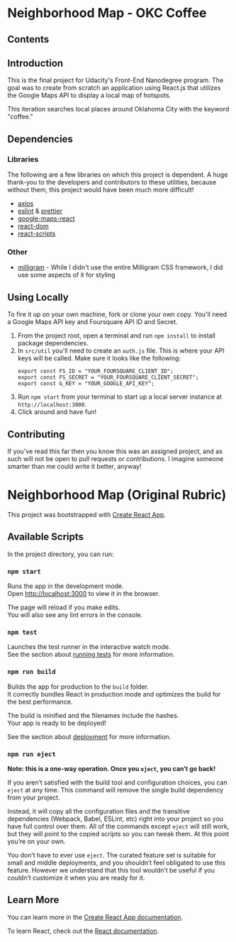 # Neighborhood Map - OKC Coffee

## Contents

## Introduction

This is the final project for Udacity's Front-End Nanodegree program.  The goal was to create from scratch an application using React.js that utilizes the Google Maps API to display a local map of hotspots.

This iteration searches local places around Oklahoma City with the keyword "coffee."

## Dependencies

### Libraries

The following are a few libraries on which this project is dependent.  A huge thank-you to the developers and contributors to these utilities, because without them, this project would have been much more difficult!

- [axios](https://www.npmjs.com/package/axios)
- [eslint](https://eslint.org) & [prettier](https://prettier.io)
- [google-maps-react](https://www.npmjs.com/package/google-maps-react)
- [react-dom](https://www.npmjs.com/package/react-dom)
- [react-scripts](https://www.npmjs.com/package/react-scripts)

### Other

- [milligram](https://milligram.io) - While I didn't use the entire Milligram CSS framework, I did use some aspects of it for styling

## Using Locally

To fire it up on your own machine, fork or clone your own copy.  You'll need a Google Maps API key and Foursquare API ID and Secret.

1. From the project root, open a terminal and run `npm install` to install package dependencies.
2. In `src/util` you'll need to create an `auth.js` file.  This is where your API keys will be called.  Make sure it looks like the following:
    ```
    export const FS_ID = "YOUR_FOURSQUARE_CLIENT_ID";
    export const FS_SECRET = "YOUR_FOURSQUARE_CLIENT_SECRET";
    export const G_KEY = "YOUR_GOOGLE_API_KEY";
    ```
3. Run `npm start` from your terminal to start up a local server instance at `http://localhost:3000`.
4. Click around and have fun!

## Contributing

If you've read this far then you know this was an assigned project, and as such will not be open to pull requests or contributions. I imagine someone smarter than me could write it better, anyway!

# Neighborhood Map (Original Rubric)

This project was bootstrapped with [Create React App](https://github.com/facebook/create-react-app).

## Available Scripts

In the project directory, you can run:

### `npm start`

Runs the app in the development mode.<br>
Open [http://localhost:3000](http://localhost:3000) to view it in the browser.

The page will reload if you make edits.<br>
You will also see any lint errors in the console.

### `npm test`

Launches the test runner in the interactive watch mode.<br>
See the section about [running tests](https://facebook.github.io/create-react-app/docs/running-tests) for more information.

### `npm run build`

Builds the app for production to the `build` folder.<br>
It correctly bundles React in production mode and optimizes the build for the best performance.

The build is minified and the filenames include the hashes.<br>
Your app is ready to be deployed!

See the section about [deployment](https://facebook.github.io/create-react-app/docs/deployment) for more information.

### `npm run eject`

**Note: this is a one-way operation. Once you `eject`, you can’t go back!**

If you aren’t satisfied with the build tool and configuration choices, you can `eject` at any time. This command will remove the single build dependency from your project.

Instead, it will copy all the configuration files and the transitive dependencies (Webpack, Babel, ESLint, etc) right into your project so you have full control over them. All of the commands except `eject` will still work, but they will point to the copied scripts so you can tweak them. At this point you’re on your own.

You don’t have to ever use `eject`. The curated feature set is suitable for small and middle deployments, and you shouldn’t feel obligated to use this feature. However we understand that this tool wouldn’t be useful if you couldn’t customize it when you are ready for it.

## Learn More

You can learn more in the [Create React App documentation](https://facebook.github.io/create-react-app/docs/getting-started).

To learn React, check out the [React documentation](https://reactjs.org/).
